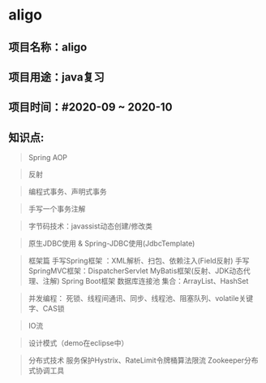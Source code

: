 aligo
=====
项目名称：aligo 
-------
项目用途：java复习
-------
项目时间：#2020-09 ~ 2020-10
-------

知识点:
------

>Spring AOP

>反射

>编程式事务、声明式事务

>手写一个事务注解

>字节码技术：javassist动态创建/修改类

>原生JDBC使用 & Spring-JDBC使用(JdbcTemplate)

>框架篇
手写Spring框架 ：XML解析、扫包、依赖注入(Field反射)
手写SpringMVC框架：DispatcherServlet
MyBatis框架(反射、JDK动态代理、注解)
Spring Boot框架
数据库连接池
集合：ArrayList、HashSet


>并发编程：
死锁、线程间通讯、同步、线程池、阻塞队列、volatile关键字、CAS锁

>IO流

>设计模式（demo在eclipse中）


>分布式技术
服务保护Hystrix、RateLimit令牌桶算法限流
Zookeeper分布式协调工具
  
